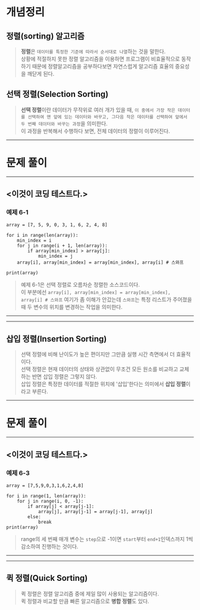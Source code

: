 # 개념정리
## 정렬(sorting) 알고리즘
> **정렬**은 `데이터를 특정한 기준에 따라서 순서대로 나열`하는 것을 말한다.<br>
상황에 적절하지 못한 정렬 알고리즘을 이용하면 프로그램이 비효율적으로 동작하기 때문에 정렬알고리즘을 공부하다보면 자연스럽게 알고리즘 효율의 중요성을 깨닫게 된다.

## 선택 정렬(Selection Sorting)
> **선택 정렬**이란 데이터가 무작위로 여러 개가 있을 때, `이 중에서 가장 작은 데이터를 선택하여 맨 앞에 있는 데이터와 바꾸고, 그다음 작은 데이터를 선택하여 앞에서 두 번째 데이터와 바꾸는 과정`을 의미한다.<br>
이 과정을 반복해서 수행하다 보면, 전체 데이터의 정렬이 이루어진다.

--- 

# 문제 풀이

---
## <이것이 코딩 테스트다.>
### 예제 6-1
```
array = [7, 5, 9, 0, 3, 1, 6, 2, 4, 8]

for i in range(len(array)):
    min_index = i
    for j in range(i + 1, len(array)):
        if array[min_index] > array[j]:
            min_index = j
    array[i], array[min_index] = array[min_index], array[i] # 스와프

print(array)
```

> 예제 6-1은 선택 정렬로 오름차순 정렬한 소스코드이다.<br>
이 부분에선 `array[i], array[min_index] = array[min_index], array[i] # 스와프` 여기가 좀 이해가 안갔는데 `스와프`는 특정 리스트가 주어졌을 때 두 변수의 위치를 변경하는 작업을 의미한다.

---
---

## 삽입 정렬(Insertion Sorting)
> 선택 정렬에 비해 난이도가 높은 편이지만 그만큼 실행 시간 측면에서 더 효율적이다.<br>
선택 정렬은 현재 데이터의 상태와 상관없이 무조건 모든 원소를 비교하고 교체하는 반면 삽입 정렬은 그렇지 않다.<br>
삽입 정렬은 특정한 데이터를 적절한 위치에 '삽입'한다는 의미에서 **삽입 정렬**이라고 부른다.<br>

---

# 문제 풀이

---
## <이것이 코딩 테스트다.>
### 예제 6-3
```
array = [7,5,9,0,3,1,6,2,4,8]

for i in range(1, len(array)):
    for j in range(i, 0, -1):
        if array[j] < array[j-1]: 
            array[j], array[j-1] = array[j-1], array[j]
        else:
            break
print(array)
```

> range의 세 번째 매개 변수는 `step`으로 -1이면 `start`부터 `end+1`인덱스까지 1씩 감소하여 진행하는 것이다.

---
---

## 퀵 정렬(Quick Sorting)
> 퀵 정렬은 정렬 알고리즘 중에 제일 많이 사용되는 알고리즘이다.<br>
퀵 정렬과 비교할 만큼 빠른 알고리즘으로 **병합 정렬**도 있다.<br>

